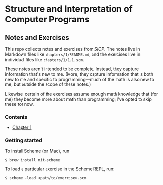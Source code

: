# Structure and Interpretation of Computer Programs
## Notes and Exercises

This repo collects notes and exercises from _SICP_. The notes live in Markdown files like `chapters/1/README.md`, and the exercises live in individual files like `chapters/1/1.1.scm`.

These notes aren't intended to be complete. Instead, they capture information that's new to me. (More, they capture information that is both new to me and specific to programming—much of the math is also new to me, but outside the scope of these notes.)

Likewise, certain of the exercises assume enough math knowledge that (for me) they become more about math than programming; I've opted to skip these for now.

### Contents
* [Chapter 1](chapters/1)

### Getting started
To install Scheme (on Mac), run:
```
$ brew install mit-scheme
```

To load a particular exercise in the Scheme REPL, run:
```
$ scheme -load <path/to/exercise>.scm
```
